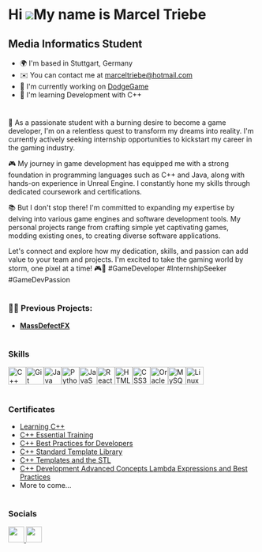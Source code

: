 Hi ![](https://user-images.githubusercontent.com/18350557/176309783-0785949b-9127-417c-8b55-ab5a4333674e.gif)My name is Marcel Triebe
=====================================================================================================================================

Media Informatics Student
-------------------------

* 🌍  I'm based in Stuttgart, Germany
* ✉️  You can contact me at [marceltriebe@hotmail.com](mailto:marceltriebe@hotmail.com)
* 🚀  I'm currently working on [DodgeGame](https://github.com/M4rceL7/DodgeGame)
* 🧠  I'm learning Development with C++

#

🚀 As a passionate student with a burning desire to become a game developer, I'm on a relentless quest to transform my dreams into reality. I'm currently actively seeking internship opportunities to kickstart my career in the gaming industry.

🎮 My journey in game development has equipped me with a strong foundation in programming languages such as C++ and Java, along with hands-on experience in Unreal Engine. I constantly hone my skills through dedicated coursework and certifications.

📚 But I don't stop there! I'm committed to expanding my expertise by delving into various game engines and software development tools. My personal projects range from crafting simple yet captivating games, modding existing ones, to creating diverse software applications.

Let's connect and explore how my dedication, skills, and passion can add value to your team and projects. I'm excited to take the gaming world by storm, one pixel at a time! 🎮🌟 #GameDeveloper #InternshipSeeker #GameDevPassion

#

### 👨‍💻 Previous Projects:

  - <b>[MassDefectFX](https://gitlab.mi.hdm-stuttgart.de/jj050/massdefectfx)</b>
 
#

### Skills

<p align="left">
<a href="https://docs.microsoft.com/en-us/cpp/?view=msvc-170" target="_blank" rel="noreferrer"><img src="https://raw.githubusercontent.com/danielcranney/readme-generator/main/public/icons/skills/cplusplus-colored.svg" width="36" height="36" alt="C++" /></a><a href="https://git-scm.com/" target="_blank" rel="noreferrer"><img src="https://raw.githubusercontent.com/danielcranney/readme-generator/main/public/icons/skills/git-colored.svg" width="36" height="36" alt="Git" /></a><a href="https://www.oracle.com/java/" target="_blank" rel="noreferrer"><img src="https://raw.githubusercontent.com/danielcranney/readme-generator/main/public/icons/skills/java-colored.svg" width="36" height="36" alt="Java" /></a><a href="https://www.python.org/" target="_blank" rel="noreferrer"><img src="https://raw.githubusercontent.com/danielcranney/readme-generator/main/public/icons/skills/python-colored.svg" width="36" height="36" alt="Python" /></a><a href="https://developer.mozilla.org/en-US/docs/Web/JavaScript" target="_blank" rel="noreferrer"><img src="https://raw.githubusercontent.com/danielcranney/readme-generator/main/public/icons/skills/javascript-colored.svg" width="36" height="36" alt="JavaScript" /></a><a href="https://reactjs.org/" target="_blank" rel="noreferrer"><img src="https://raw.githubusercontent.com/danielcranney/readme-generator/main/public/icons/skills/react-colored.svg" width="36" height="36" alt="React" /></a><a href="https://developer.mozilla.org/en-US/docs/Glossary/HTML5" target="_blank" rel="noreferrer"><img src="https://raw.githubusercontent.com/danielcranney/readme-generator/main/public/icons/skills/html5-colored.svg" width="36" height="36" alt="HTML5" /></a><a href="https://www.w3.org/TR/CSS/#css" target="_blank" rel="noreferrer"><img src="https://raw.githubusercontent.com/danielcranney/readme-generator/main/public/icons/skills/css3-colored.svg" width="36" height="36" alt="CSS3" /></a><a href="https://www.oracle.com/uk/index.html" target="_blank" rel="noreferrer"><img src="https://raw.githubusercontent.com/danielcranney/readme-generator/main/public/icons/skills/oracle-colored.svg" width="36" height="36" alt="Oracle" /></a><a href="https://www.mysql.com/" target="_blank" rel="noreferrer"><img src="https://raw.githubusercontent.com/danielcranney/readme-generator/main/public/icons/skills/mysql-colored.svg" width="36" height="36" alt="MySQL" /></a><a href="https://www.linux.org" target="_blank" rel="noreferrer"><img src="https://raw.githubusercontent.com/danielcranney/readme-generator/main/public/icons/skills/linux-colored.svg" width="36" height="36" alt="Linux" /></a>
</p>

#

### Certificates

  * [Learning C++ ](https://github.com/M4rceL7/Certificates/blob/main/CertificateOfCompletion_Learning%20C.png)
  * [C++ Essential Training](https://github.com/M4rceL7/Certificates/blob/main/CertificateOfCompletion_C%20Essential%20Training.png)
  * [C++ Best Practices for Developers](https://github.com/M4rceL7/Certificates/blob/main/CertificateOfCompletion_C%20Best%20Practices%20for%20Developers.png)
  * [C++ Standard Template Library](https://github.com/M4rceL7/Certificates/blob/main/CertificateOfCompletion_C%20Standard%20Template%20Library.png)
  * [C++ Templates and the STL](https://github.com/M4rceL7/Certificates/blob/main/CertificateOfCompletion_C%20Templates%20and%20the%20STL.png)
  * [C++ Development Advanced Concepts Lambda Expressions and Best Practices](https://github.com/M4rceL7/Certificates/blob/main/CertificateOfCompletion_C%20Development%20Advanced%20Concepts%20Lambda%20Expressions%20and%20Best%20Practices.png)
  * More to come...

  
#

### Socials

<p align="left"> <a href="https://www.github.com/M4rceL7" target="_blank" rel="noreferrer"> <picture> <source media="(prefers-color-scheme: dark)" srcset="https://raw.githubusercontent.com/danielcranney/readme-generator/main/public/icons/socials/github-dark.svg" /> <source media="(prefers-color-scheme: light)" srcset="https://raw.githubusercontent.com/danielcranney/readme-generator/main/public/icons/socials/github.svg" /> <img src="https://raw.githubusercontent.com/danielcranney/readme-generator/main/public/icons/socials/github.svg" width="32" height="32" /> </picture> </a> <a href="https://www.linkedin.com/in/marcel-triebe-21820323b/" target="_blank" rel="noreferrer"> <picture> <source media="(prefers-color-scheme: dark)" srcset="https://raw.githubusercontent.com/danielcranney/readme-generator/main/public/icons/socials/linkedin-dark.svg" /> <source media="(prefers-color-scheme: light)" srcset="https://raw.githubusercontent.com/danielcranney/readme-generator/main/public/icons/socials/linkedin.svg" /> <img src="https://raw.githubusercontent.com/danielcranney/readme-generator/main/public/icons/socials/linkedin.svg" width="32" height="32" /> </picture> </a></p>

